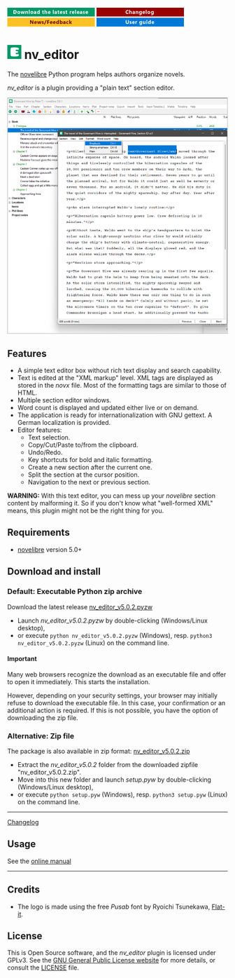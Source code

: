 [![Download the latest release](docs/img/download-button.png)](https://github.com/peter88213/nv_editor/raw/main/dist/nv_editor_v5.0.2.pyzw)
[![Changelog](docs/img/changelog-button.png)](docs/changelog.md)
[![News/Feedback](docs/img/news-button.png)](https://github.com/peter88213/novelibre/discussions)
[![Online help](docs/img/help-button.png)](https://peter88213.github.io/nvhelp-en/nv_editor/)


# ![E](icons/eLogo32.png) nv_editor

The [novelibre](https://github.com/peter88213/novelibre/) Python program helps authors organize novels.  

*nv_editor* is a plugin providing a "plain text" section editor. 

![Screenshot](docs/Screenshots/screen01.png)

## Features

- A simple text editor box without rich text display and search capability.
- Text is edited at the "XML markup" level. XML tags are displayed as stored in the *novx* file. Most of the formatting tags are similar to those of HTML.
- Multiple section editor windows.
- Word count is displayed and updated either live or on demand.
- The application is ready for internationalization with GNU gettext. A German localization is provided. 
- Editor features:
    - Text selection.
    - Copy/Cut/Paste to/from the clipboard.
    - Undo/Redo.
    - Key shortcuts for bold and italic formatting.
    - Create a new section after the current one.
    - Split the section at the cursor position.
    - Navigation to the next or previous section.
    
**WARNING:** With this text editor, you can mess up your *novelibre* section content by malforming it. 
So if you don't know what "well-formed XML" means, this plugin might not be the right thing for you. 

## Requirements

- [novelibre](https://github.com/peter88213/novelibre/) version 5.0+

## Download and install

### Default: Executable Python zip archive

Download the latest release [nv_editor_v5.0.2.pyzw](https://github.com/peter88213/nv_editor/raw/main/dist/nv_editor_v5.0.2.pyzw)

- Launch *nv_editor_v5.0.2.pyzw* by double-clicking (Windows/Linux desktop),
- or execute `python nv_editor_v5.0.2.pyzw` (Windows), resp. `python3 nv_editor_v5.0.2.pyzw` (Linux) on the command line.

#### Important

Many web browsers recognize the download as an executable file and offer to open it immediately. 
This starts the installation.

However, depending on your security settings, your browser may 
initially  refuse  to download the executable file. 
In this case, your confirmation or an additional action is required. 
If this is not possible, you have the option of downloading 
the zip file. 


### Alternative: Zip file

The package is also available in zip format: [nv_editor_v5.0.2.zip](https://github.com/peter88213/nv_editor/raw/main/dist/nv_editor_v5.0.2.zip)

- Extract the *nv_editor_v5.0.2* folder from the downloaded zipfile "nv_editor_v5.0.2.zip".
- Move into this new folder and launch *setup.pyw* by double-clicking (Windows/Linux desktop), 
- or execute `python setup.pyw` (Windows), resp. `python3 setup.pyw` (Linux) on the command line.

---

[Changelog](docs/changelog.md)

## Usage

See the [online manual](https://peter88213.github.io/nvhelp-en/nv_editor/)

---

## Credits

- The logo is made using the free *Pusab* font by Ryoichi Tsunekawa, [Flat-it](http://flat-it.com/).

## License

This is Open Source software, and the *nv_editor* plugin is licensed under GPLv3. See the
[GNU General Public License website](https://www.gnu.org/licenses/gpl-3.0.en.html) for more
details, or consult the [LICENSE](https://github.com/peter88213/nv_editor/blob/main/LICENSE) file.
